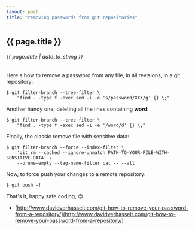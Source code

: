 ```yaml
---
layout: post
title: "removing passwords from git repositories"
---
```


## {{ page.title }}

###### {{ page.date | date_to_string }}

Here's how to remove a password from any file, in all revisions, in a git repository:

    $ git filter-branch --tree-filter \
        "find . -type f -exec sed -i -e 's/password/XXX/g' {} \;"

Another handy one, deleting all the lines containing **word**:

    $ git filter-branch --tree-filter \
        "find . -type f -exec sed -i -e '/word/d' {} \;"

Finally, the classic remove file with sensitive data:

    $ git filter-branch --force --index-filter \
        'git rm --cached --ignore-unmatch PATH-TO-YOUR-FILE-WITH-SENSITIVE-DATA' \
        --prune-empty --tag-name-filter cat -- --all

Now, to force push your changes to a remote repository:

    $ git push -f

That's it, happy safe coding, &#128522;

- [http://www.davidverhasselt.com/git-how-to-remove-your-password-from-a-repository/](http://www.davidverhasselt.com/git-how-to-remove-your-password-from-a-repository/)
